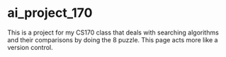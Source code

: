 # ai_project_170

This is a project for my CS170 class that deals with searching algorithms and their comparisons by doing the 8 puzzle. This page acts more like a version control.
